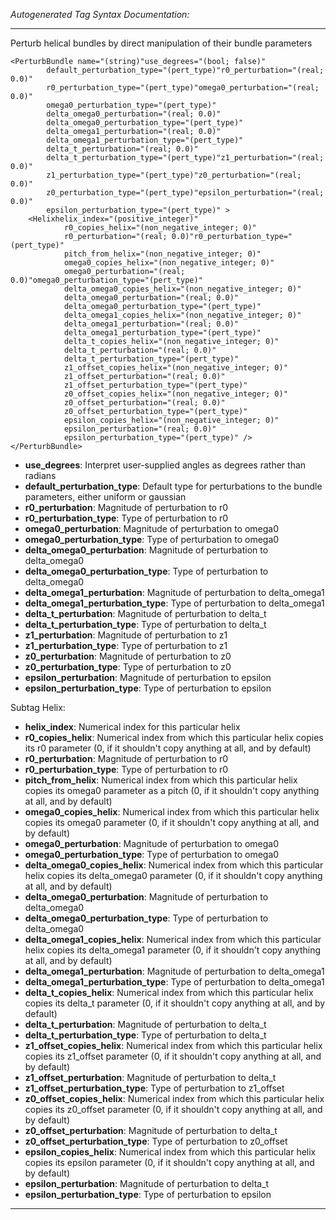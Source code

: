_Autogenerated Tag Syntax Documentation:_

---
Perturb helical bundles by direct manipulation of their bundle parameters

```
<PerturbBundle name="(string)"use_degrees="(bool; false)"
        default_perturbation_type="(pert_type)"r0_perturbation="(real; 0.0)"
        r0_perturbation_type="(pert_type)"omega0_perturbation="(real; 0.0)"
        omega0_perturbation_type="(pert_type)"
        delta_omega0_perturbation="(real; 0.0)"
        delta_omega0_perturbation_type="(pert_type)"
        delta_omega1_perturbation="(real; 0.0)"
        delta_omega1_perturbation_type="(pert_type)"
        delta_t_perturbation="(real; 0.0)"
        delta_t_perturbation_type="(pert_type)"z1_perturbation="(real; 0.0)"
        z1_perturbation_type="(pert_type)"z0_perturbation="(real; 0.0)"
        z0_perturbation_type="(pert_type)"epsilon_perturbation="(real; 0.0)"
        epsilon_perturbation_type="(pert_type)" >
    <Helixhelix_index="(positive_integer)"
            r0_copies_helix="(non_negative_integer; 0)"
            r0_perturbation="(real; 0.0)"r0_perturbation_type="(pert_type)"
            pitch_from_helix="(non_negative_integer; 0)"
            omega0_copies_helix="(non_negative_integer; 0)"
            omega0_perturbation="(real; 0.0)"omega0_perturbation_type="(pert_type)"
            delta_omega0_copies_helix="(non_negative_integer; 0)"
            delta_omega0_perturbation="(real; 0.0)"
            delta_omega0_perturbation_type="(pert_type)"
            delta_omega1_copies_helix="(non_negative_integer; 0)"
            delta_omega1_perturbation="(real; 0.0)"
            delta_omega1_perturbation_type="(pert_type)"
            delta_t_copies_helix="(non_negative_integer; 0)"
            delta_t_perturbation="(real; 0.0)"
            delta_t_perturbation_type="(pert_type)"
            z1_offset_copies_helix="(non_negative_integer; 0)"
            z1_offset_perturbation="(real; 0.0)"
            z1_offset_perturbation_type="(pert_type)"
            z0_offset_copies_helix="(non_negative_integer; 0)"
            z0_offset_perturbation="(real; 0.0)"
            z0_offset_perturbation_type="(pert_type)"
            epsilon_copies_helix="(non_negative_integer; 0)"
            epsilon_perturbation="(real; 0.0)"
            epsilon_perturbation_type="(pert_type)" />
</PerturbBundle>
```

-   **use_degrees**: Interpret user-supplied angles as degrees rather than radians
-   **default_perturbation_type**: Default type for perturbations to the bundle parameters, either uniform or gaussian
-   **r0_perturbation**: Magnitude of perturbation to r0
-   **r0_perturbation_type**: Type of perturbation to r0
-   **omega0_perturbation**: Magnitude of perturbation to omega0
-   **omega0_perturbation_type**: Type of perturbation to omega0
-   **delta_omega0_perturbation**: Magnitude of perturbation to delta_omega0
-   **delta_omega0_perturbation_type**: Type of perturbation to delta_omega0
-   **delta_omega1_perturbation**: Magnitude of perturbation to delta_omega1
-   **delta_omega1_perturbation_type**: Type of perturbation to delta_omega1
-   **delta_t_perturbation**: Magnitude of perturbation to delta_t
-   **delta_t_perturbation_type**: Type of perturbation to delta_t
-   **z1_perturbation**: Magnitude of perturbation to z1
-   **z1_perturbation_type**: Type of perturbation to z1
-   **z0_perturbation**: Magnitude of perturbation to z0
-   **z0_perturbation_type**: Type of perturbation to z0
-   **epsilon_perturbation**: Magnitude of perturbation to epsilon
-   **epsilon_perturbation_type**: Type of perturbation to epsilon


Subtag Helix:   

-   **helix_index**: Numerical index for this particular helix
-   **r0_copies_helix**: Numerical index from which this particular helix copies its r0 parameter (0, if it shouldn't copy anything at all, and by default)
-   **r0_perturbation**: Magnitude of perturbation to r0
-   **r0_perturbation_type**: Type of perturbation to r0
-   **pitch_from_helix**: Numerical index from which this particular helix copies its omega0 parameter as a pitch (0, if it shouldn't copy anything at all, and by default)
-   **omega0_copies_helix**: Numerical index from which this particular helix copies its omega0 parameter (0, if it shouldn't copy anything at all, and by default)
-   **omega0_perturbation**: Magnitude of perturbation to omega0
-   **omega0_perturbation_type**: Type of perturbation to omega0
-   **delta_omega0_copies_helix**: Numerical index from which this particular helix copies its delta_omega0 parameter (0, if it shouldn't copy anything at all, and by default)
-   **delta_omega0_perturbation**: Magnitude of perturbation to delta_omega0
-   **delta_omega0_perturbation_type**: Type of perturbation to delta_omega0
-   **delta_omega1_copies_helix**: Numerical index from which this particular helix copies its delta_omega1 parameter (0, if it shouldn't copy anything at all, and by default)
-   **delta_omega1_perturbation**: Magnitude of perturbation to delta_omega1
-   **delta_omega1_perturbation_type**: Type of perturbation to delta_omega1
-   **delta_t_copies_helix**: Numerical index from which this particular helix copies its delta_t parameter (0, if it shouldn't copy anything at all, and by default)
-   **delta_t_perturbation**: Magnitude of perturbation to delta_t
-   **delta_t_perturbation_type**: Type of perturbation to delta_t
-   **z1_offset_copies_helix**: Numerical index from which this particular helix copies its z1_offset parameter (0, if it shouldn't copy anything at all, and by default)
-   **z1_offset_perturbation**: Magnitude of perturbation to delta_t
-   **z1_offset_perturbation_type**: Type of perturbation to z1_offset
-   **z0_offset_copies_helix**: Numerical index from which this particular helix copies its z0_offset parameter (0, if it shouldn't copy anything at all, and by default)
-   **z0_offset_perturbation**: Magnitude of perturbation to delta_t
-   **z0_offset_perturbation_type**: Type of perturbation to z0_offset
-   **epsilon_copies_helix**: Numerical index from which this particular helix copies its epsilon parameter (0, if it shouldn't copy anything at all, and by default)
-   **epsilon_perturbation**: Magnitude of perturbation to delta_t
-   **epsilon_perturbation_type**: Type of perturbation to epsilon

---
